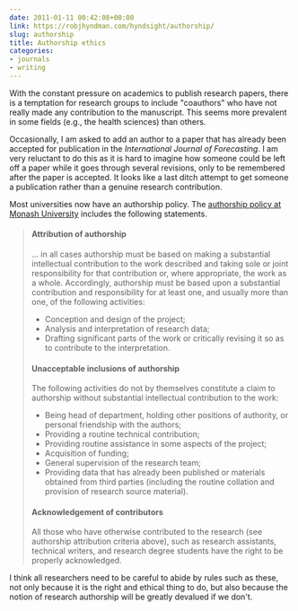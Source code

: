 ```yaml
---
date: 2011-01-11 00:42:08+00:00
link: https://robjhyndman.com/hyndsight/authorship/
slug: authorship
title: Authorship ethics
categories:
- journals
- writing
---
```


With the constant pressure on academics to publish research papers, there is a temptation for research groups to include "coauthors" who have not really made any contribution to the manuscript. This seems more prevalent in some fields (e.g., the health sciences) than others.

Occasionally, I am asked to add an author to a paper that has already been accepted for publication in the _International Journal of Forecasting_. I am very reluctant to do this as it is hard to imagine how someone could be left off a paper while it goes through several revisions, only to be remembered after the paper is accepted. It looks like a last ditch attempt to get someone a publication rather than a genuine research contribution.

Most universities now have an authorship policy. The [authorship policy at Monash University](http://www.policy.monash.edu/policy-bank/academic/research/research-outputs-and-authorship-policy.html) includes the following statements.


> #### Attribution of authorship
> 
> 
>... in all cases authorship must be based on making a substantial intellectual contribution to the work described and taking sole or joint responsibility for that contribution or, where appropriate, the work as a whole. Accordingly, authorship must be based upon a substantial contribution and responsibility for at least one, and usually more than one, of the following activities:
>	
>   * Conception and design of the project;
>   * Analysis and interpretation of research data;
>   * Drafting significant parts of the work or critically revising it so as to contribute to the interpretation.
> 
> #### Unacceptable inclusions of authorship 
> 
>The following activities do not by themselves constitute a claim to authorship without substantial intellectual contribution to the work:
>	
>   * Being head of department, holding other positions of authority, or personal friendship with the authors;	
>   * Providing a routine technical contribution;
>   * Providing routine assistance in some aspects of the project;
>   * Acquisition of funding;
>   * General supervision of the research team;
>   * Providing data that has already been published or materials obtained from third parties (including the routine collation and provision of research source material).
> 
> #### Acknowledgement of contributors
> 
> All those who have otherwise contributed to the research (see authorship attribution criteria above), such as research assistants, technical writers, and research degree students have the right to be properly acknowledged.


I think all researchers need to be careful to abide by rules such as these, not only because it is the right and ethical thing to do, but also because the notion of research authorship will be greatly devalued if we don't.
